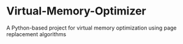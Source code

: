 # Virtual-Memory-Optimizer
A Python-based project for virtual memory optimization using page replacement algorithms
